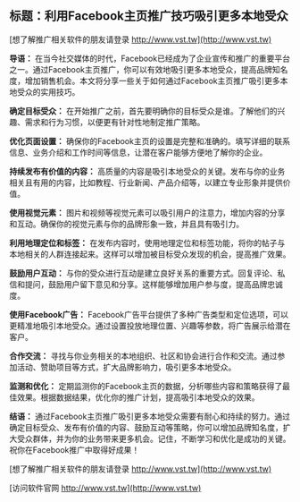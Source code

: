 ## **标题：利用Facebook主页推广技巧吸引更多本地受众**

[想了解推广相关软件的朋友请登录 http://www.vst.tw](http://www.vst.tw)

**导语：**
在当今社交媒体的时代，Facebook已经成为了企业宣传和推广的重要平台之一。通过Facebook主页推广，你可以有效地吸引更多本地受众，提高品牌知名度，增加销售机会。本文将分享一些关于如何通过Facebook主页推广吸引更多本地受众的实用技巧。

**确定目标受众：**
在开始推广之前，首先要明确你的目标受众是谁。了解他们的兴趣、需求和行为习惯，以便更有针对性地制定推广策略。

**优化页面设置：**
确保你的Facebook主页的设置是完整和准确的。填写详细的联系信息、业务介绍和工作时间等信息，让潜在客户能够方便地了解你的企业。

**持续发布有价值的内容：**
高质量的内容是吸引本地受众的关键。发布与你的业务相关且有用的内容，比如教程、行业新闻、产品介绍等，以建立专业形象并提供价值。

**使用视觉元素：**
图片和视频等视觉元素可以吸引用户的注意力，增加内容的分享和互动。确保你的视觉元素与你的品牌形象一致，并且具有吸引力。

**利用地理定位和标签：**
在发布内容时，使用地理定位和标签功能，将你的帖子与本地相关的人群连接起来。这样可以增加被目标受众发现的机会，提高推广效果。

**鼓励用户互动：**
与你的受众进行互动是建立良好关系的重要方式。回复评论、私信和提问，鼓励用户留下意见和分享。这样能够增加用户参与度，提高品牌忠诚度。

**使用Facebook广告：**
Facebook广告平台提供了多种广告类型和定位选项，可以更精准地吸引本地受众。通过设置投放地理位置、兴趣等参数，将广告展示给潜在客户。

**合作交流：**
寻找与你业务相关的本地组织、社区和协会进行合作和交流。通过参加活动、赞助项目等方式，扩大品牌影响力，吸引更多本地受众。

**监测和优化：**
定期监测你的Facebook主页的数据，分析哪些内容和策略获得了最佳效果。根据数据结果，优化你的推广计划，提高吸引本地受众的效果。

**结语：**
通过Facebook主页推广吸引更多本地受众需要有耐心和持续的努力。通过确定目标受众、发布有价值的内容、鼓励互动等策略，你可以增加品牌知名度，扩大受众群体，并为你的业务带来更多机会。记住，不断学习和优化是成功的关键。祝你在Facebook推广中取得好成果！

[想了解推广相关软件的朋友请登录 http://www.vst.tw](http://www.vst.tw)


[访问软件官网 http://www.vst.tw](http://www.vst.tw)
